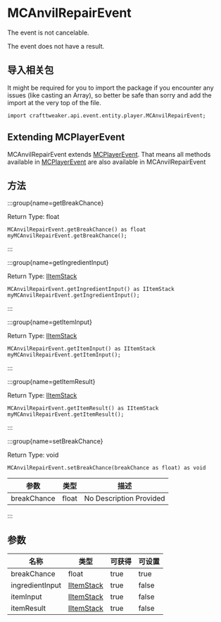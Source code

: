 # MCAnvilRepairEvent

The event is not cancelable.

The event does not have a result.

## 导入相关包

It might be required for you to import the package if you encounter any issues (like casting an Array), so better be safe than sorry and add the import at the very top of the file.
```zenscript
import crafttweaker.api.event.entity.player.MCAnvilRepairEvent;
```


## Extending MCPlayerEvent

MCAnvilRepairEvent extends [MCPlayerEvent](/vanilla/api/event/entity/player/MCPlayerEvent). That means all methods available in [MCPlayerEvent](/vanilla/api/event/entity/player/MCPlayerEvent) are also available in MCAnvilRepairEvent

## 方法

:::group{name=getBreakChance}

Return Type: float

```zenscript
MCAnvilRepairEvent.getBreakChance() as float
myMCAnvilRepairEvent.getBreakChance();
```

:::

:::group{name=getIngredientInput}

Return Type: [IItemStack](/vanilla/api/items/IItemStack)

```zenscript
MCAnvilRepairEvent.getIngredientInput() as IItemStack
myMCAnvilRepairEvent.getIngredientInput();
```

:::

:::group{name=getItemInput}

Return Type: [IItemStack](/vanilla/api/items/IItemStack)

```zenscript
MCAnvilRepairEvent.getItemInput() as IItemStack
myMCAnvilRepairEvent.getItemInput();
```

:::

:::group{name=getItemResult}

Return Type: [IItemStack](/vanilla/api/items/IItemStack)

```zenscript
MCAnvilRepairEvent.getItemResult() as IItemStack
myMCAnvilRepairEvent.getItemResult();
```

:::

:::group{name=setBreakChance}

Return Type: void

```zenscript
MCAnvilRepairEvent.setBreakChance(breakChance as float) as void
```

| 参数          | 类型    | 描述                      |
| ----------- | ----- | ----------------------- |
| breakChance | float | No Description Provided |


:::


## 参数

| 名称              | 类型                                          | 可获得  | 可设置   |
| --------------- | ------------------------------------------- | ---- | ----- |
| breakChance     | float                                       | true | true  |
| ingredientInput | [IItemStack](/vanilla/api/items/IItemStack) | true | false |
| itemInput       | [IItemStack](/vanilla/api/items/IItemStack) | true | false |
| itemResult      | [IItemStack](/vanilla/api/items/IItemStack) | true | false |

